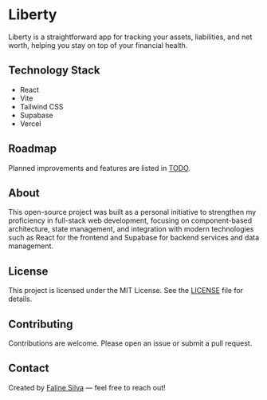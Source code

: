 # Liberty

Liberty is a straightforward app for tracking your assets, liabilities, and net worth, helping you stay on top of your financial health.

## Technology Stack

- React
- Vite
- Tailwind CSS
- Supabase
- Vercel

## Roadmap

Planned improvements and features are listed in [TODO](./TODO.md).

## About

This open-source project was built as a personal initiative to strengthen my proficiency in full-stack web development, focusing on component-based architecture, state management, and integration with modern technologies such as React for the frontend and Supabase for backend services and data management.

## License

This project is licensed under the MIT License. See the [LICENSE](./LICENSE) file for details.

## Contributing

Contributions are welcome. Please open an issue or submit a pull request.

## Contact

Created by [Faline Silva](https://linktr.ee/falinesilva) — feel free to reach out!
